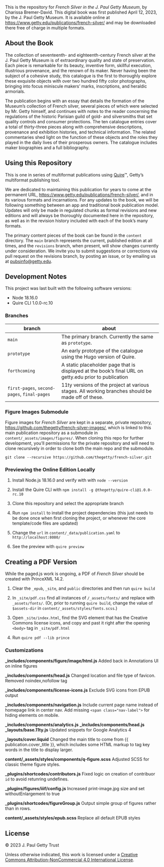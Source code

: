 This is the repository for *French Silver in the J. Paul Getty Museum*, by Charissa Bremer-David. This digital book was first published April 12, 2023, by the J. Paul Getty Museum. It is available online at https://www.getty.edu/publications/french-silver/ and may be downloaded there free of charge in multiple formats.

## About the Book

The collection of seventeenth- and eighteenth-century French silver at the J. Paul Getty Museum is of extraordinary quality and state of preservation. Each piece is remarkable for its beauty, inventive form, skillful execution, illustrious provenance, and the renown of its maker. Never having been the subject of a cohesive study, this catalogue is the first to thoroughly explore these exquisite objects with over two hundred fifty color photographs, bringing into focus miniscule makers’ marks, inscriptions, and heraldic armorials.

The publication begins with an essay that details the formation of the Museum’s collection of French silver, several pieces of which were selected by Mr. Getty himself, and continues with notes to the reader concerning the regulations of the historic Parisian guild of gold- and silversmiths that set quality controls and consumer protections. The ten catalogue entries cover a total of thirty-three pieces along with comprehensive descriptions, provenance and exhibition histories, and technical information. The related commentaries shed light on the function of these objects and the roles they played in the daily lives of their prosperous owners. The catalogue includes maker biographies and a full bibliography.

## Using this Repository

This is one in series of multiformat publications using [Quire](http://quire.getty.edu)™, Getty’s multiformat publishing tool. 

We are dedicated to maintaining this publication for years to come at the permanent URL, https://www.getty.edu/publications/french-silver/, and in its various formats and incarnations. For any updates to the book, we will be following something between an app and traditional book publication model. Updates will only be made in regulated chunks as formal revisions and new editions and will always be thoroughly documented here in the repository, as well as in the revision history included with each of the book’s many formats.

The primary content pieces of the book can be found in the `content` directory. The `main` branch represents the current, published edition at all times, and the `revisions` branch, when present, will show changes currently under consideration. We invite you to submit suggestions or corrections via pull request on the revisions branch, by posting an issue, or by emailing us at [pubsinfo@getty.edu](mailto:pubsinfo@getty.edu).


## Development Notes

This project was last built with the following software versions:

- Node 18.16.0
- Quire CLI 1.0.0-rc.10

### Branches

| branch | about |
| --- | --- |
| `main` | The primary branch. Currently the same as `prototype`. |
| `prototype` | An early prototype of the catalogue using the Hugo version of Quire. |
| `forthcoming` | A static placeholder page that is displayed at the book’s final URL on getty.edu prior to publication |
| `first-pages`, `second-pages`, `final-pages`| 11ty versions of the project at various stages. All working branches should be made off of these. |

### Figure Images Submodule

Figure images for *French Silver* are kept in a separate, private repository, https://github.com/thegetty/french-silver-images/, which is linked to this main publication repository as a submodule in `content/_assets/images/figures/`. When cloning this repo for further development, you’ll permissions for the private repository and will need to clone recursively in order to clone both the main repo and the submodule.

```
git clone --recursive https://github.com/thegetty/french-silver.git
```

### Previewing the Online Edition Locally

1. Install Node.js 18.16.0 and verify with with `node --version`

2. Install the Quire CLI with `npm install -g @thegetty/quire-cli@1.0.0-rc.10`

3. Clone this repository and select the appropriate branch

4. Run `npm install` to install the project dependencies (this just needs to be done once when first cloning the project, or whenever the core template/code files are updated)

5. Change the `url` in `content/_data/publication.yaml` to `http://localhost:8080/`

6. See the preview with `quire preview`

## Creating a PDF Version

While the paged.js work is ongoing, a PDF of *French Silver* should be created with PrinceXML 14.2.

1. Clear the `_epub`, `_site`, and `public` directories and then run `quire build`

2. In `_site/pdf.css` find all instances of `/_assets/fonts/` and replace with `_assets/fonts/`. (Or, prior to running `quire build`, change the value of `$assets-dir` in `content/_assets/styles/fonts.scss`.)

3. Open `_site/index.html`, find the SVG element that has the Creative Commons license icons, and copy and past it right after the opening `<body>` tag in `_site/pdf.html`

7. Run `quire pdf --lib prince`

### Customizations

**_includes/components/figure/image/html.js**
Added back in Annotations UI on inline figures

**_includes/components/head.js**
Changed location and file type of favicon.
Removed noindex,nofollow tag

**_includes/components/license-icons.js**
Exclude SVG icons from EPUB output

**_includes/components/navigation.js**
Include current page name instead of homepage link in center nav.
Add missing `<span class="nav-label">` for hiding elements on mobile.

**_includes/components/analytics.js**
**_includes/components/head.js**
**_layouts/base.11ty.js**
Updated snippets for Google Analytics 4

**_layouts/cover.liquid**
Changed the main title to come from {{ publication.cover_title }}, which includes some HTML markup to tag key words in the title to display larger.

**content/_assets/styles/components/q-figure.scss**
Adjusted SCSS for classic theme figure styles.

**_plugins/shortcodes/contributors.js**
Fixed logic on creation of contribuor `id` to avoid retunring undefines.

**_plugins/figures/iiif/config.js**
Increased print-image.jpg size and set withoutEnlargement to true

**_plugins/shortcodes/figureGroup.js**
Output simple group of figures rather than in rows.

**content/_assets/styles/epub.scss**
Replace all default EPUB styles

## License

© 2023 J. Paul Getty Trust

Unless otherwise indicated, this work is licensed under a <a href="https://creativecommons.org/licenses/by-nc/4.0/" target="_blank" rel="license">Creative Commons Attribution-NonCommercial 4.0 International License</a>.
